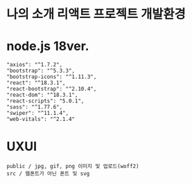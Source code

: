 # 나의 소개 리액트 프로젝트 개발환경
# node.js 18ver.
    "axios": "^1.7.2",
    "bootstrap": "^5.3.3",
    "bootstrap-icons": "^1.11.3",
    "react": "^18.3.1",
    "react-bootstrap": "^2.10.4",
    "react-dom": "^18.3.1",
    "react-scripts": "5.0.1",
    "sass": "^1.77.6",
    "swiper": "^11.1.4",
    "web-vitals": "^2.1.4"

# UXUI
    public / jpg, gif, png 이미지 및 업로드(woff2)
    src / 웹폰트가 아닌 폰트 및 svg
